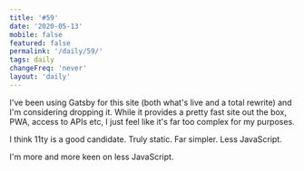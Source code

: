 ```yaml
---
title: '#59'
date: '2020-05-13'
mobile: false
featured: false
permalink: '/daily/59/'
tags: daily
changeFreq: 'never'
layout: 'daily'
---
```


I've been using Gatsby for this site (both what's live and a total rewrite) and I'm considering dropping it. While it provides a pretty fast site out the box, PWA, access to APIs etc, I just feel like it's far too complex for my purposes.

I think 11ty is a good candidate. Truly static. Far simpler. Less JavaScript.

I'm more and more keen on less JavaScript.
